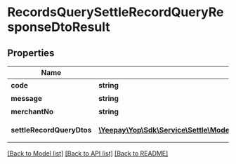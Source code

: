 # RecordsQuerySettleRecordQueryResponseDtoResult

## Properties
Name | Type | Description | Notes
------------ | ------------- | ------------- | -------------
**code** | **string** | 返回码 | [optional] 
**message** | **string** | 返回信息 | [optional] 
**merchantNo** | **string** | 商户商编 | [optional] 
**settleRecordQueryDtos** | [**\Yeepay\Yop\Sdk\Service\Settle\Model\RecordsQuerySettleRecordQueryDtoResult[]**](RecordsQuerySettleRecordQueryDtoResult.md) | 结算订单明细 | [optional] 

[[Back to Model list]](../README.md#documentation-for-models) [[Back to API list]](../README.md#documentation-for-api-endpoints) [[Back to README]](../README.md)



